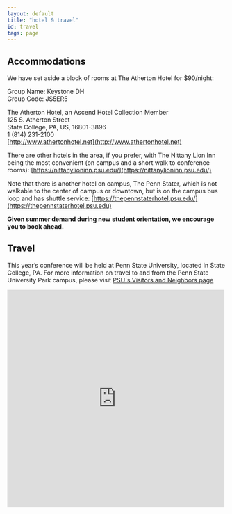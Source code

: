 ```yaml
---
layout: default
title: "hotel & travel"
id: travel
tags: page
---
```


## Accommodations

We have set aside a block of rooms at The Atherton Hotel for $90/night:

Group Name: Keystone DH<br/>
Group Code: JS5ER5

The Atherton Hotel, an Ascend Hotel Collection Member<br/>
125 S. Atherton Street<br/>
State College, PA, US, 16801-3896<br/>
1 (814) 231-2100<br/>
[http://www.athertonhotel.net](http://www.athertonhotel.net)

There are other hotels in the area, if you prefer, with The Nittany Lion Inn being the most convenient (on campus and a short walk to conference rooms): [https://nittanylioninn.psu.edu/](https://nittanylioninn.psu.edu/)

Note that there is another hotel on campus, The Penn Stater, which is not walkable to the center of campus or downtown, but is on the campus bus loop and has shuttle service: [https://thepennstaterhotel.psu.edu/](https://thepennstaterhotel.psu.edu)

**Given summer demand during new student orientation, we encourage you to book ahead.**

## Travel

This year’s conference will be held at Penn State University, located in State College, PA. For more information on travel to and from the Penn State University Park campus, please visit [PSU's Visitors and Neighbors page](http://www.psu.edu/visitors-and-neighbors)

<div class="mapouter"><div class="gmap_canvas"><iframe width="500" height="500" id="gmap_canvas" src="https://www.google.com/maps/embed?pb=!1m14!1m8!1m3!1d12081.972318223457!2d-77.86555495!3d40.7951573!3m2!1i1024!2i768!4f13.1!3m3!1m2!1s0x89cea6247f5d0291%3A0xad3e8e9b56e48269!2sPenn+State+University!5e0!3m2!1sen!2sus!4v1516645340172" frameborder="0" scrolling="no" marginheight="0" marginwidth="0"></iframe><a href="http://www.embedgooglemap.net">embedgooglemap.net</a></div><style>.mapouter{overflow:hidden;height:500px;width:500px;}.gmap_canvas {background:none!important;height:500px;width:500px;}</style></div>
